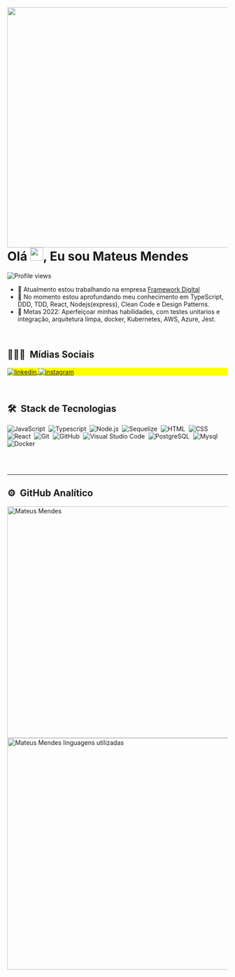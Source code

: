 <img align="right" height="550em" src="https://gist.githubusercontent.com/MidiUP/4cc41d585a5efe2542e1bd41600c3d2b/raw/2621338daa73c00f81ba296e453dbe041a15632b/githubcard2.svg"/>
<h1 align="left">Olá <img src="https://raw.githubusercontent.com/kaueMarques/kaueMarques/master/hi.gif" width="30px">, Eu sou Mateus Mendes</h1>
<p align="left"> <img src="https://komarev.com/ghpvc/?username=mateusmendes&color=yellow" alt="Profile views" /> </p>

- 🔭 Atualmento estou trabalhando na empresa [Framework Digital](https://www.frameworkdigital.com.br/)
- 🌱 No momento estou aprofundando meu conhecimento em TypeScript, DDD, TDD, React, Nodejs(express), Clean Code e Design Patterns.
- 🥅 Metas 2022: Aperfeiçoar minhas habilidades, com testes unitarios e integração, arquitetura limpa, docker, Kubernetes, AWS, Azure, Jest.

<br />

## 👨🏽‍🦲 &nbsp;Mídias Sociais

<p align="left" style="background:yellow">
<a href="https://www.linkedin.com/in/mateus-mendes-23340021b/" target="_blank">
  <img align="center" src="https://img.shields.io/badge/-mateusmendes-05122A?style=flat&logo=linkedin" alt="linkedin"/>
</a>
<a href="https://www.instagram.com/_mateusmendes01/" target="_blank">
 <img align="center" src="https://img.shields.io/badge/-mateusmendes-05122A?style=flat&logo=instagram" alt="instagram"/>
</a>
</p>
<br />

## 🛠 &nbsp;Stack de Tecnologias

![JavaScript](https://img.shields.io/badge/-JavaScript-05122A?style=flat&logo=javascript)&nbsp;
![Typescript](https://img.shields.io/badge/-TypeScript-05122A?style=flat&logo=typescript)&nbsp;
![Node.js](https://img.shields.io/badge/-Node.js-05122A?style=flat&logo=node.js)&nbsp;
![Sequelize](https://img.shields.io/badge/-Sequelize-05122A?style=flat&logo=sequelize)&nbsp;
![HTML](https://img.shields.io/badge/-HTML-05122A?style=flat&logo=HTML5)&nbsp;
![CSS](https://img.shields.io/badge/-CSS-05122A?style=flat&logo=CSS3&logoColor=1572B6)&nbsp;
![React](https://img.shields.io/badge/-React-05122A?style=flat&logo=react)&nbsp;
![Git](https://img.shields.io/badge/-Git-05122A?style=flat&logo=git)&nbsp;
![GitHub](https://img.shields.io/badge/-GitHub-05122A?style=flat&logo=github)&nbsp;
![Visual Studio Code](https://img.shields.io/badge/-Visual%20Studio%20Code-05122A?style=flat&logo=visual-studio-code&logoColor=007ACC)&nbsp;
![PostgreSQL](https://img.shields.io/badge/-PostgreSQL-05122A?style=flat&logo=postgresql)&nbsp;
![Mysql](https://img.shields.io/badge/-MySQL-05122A?style=flat&logo=mysql)&nbsp;
![Docker](https://img.shields.io/badge/-Docker-05122A?style=flat&logo=docker)&nbsp;

<br />
<br />

---

## ⚙️ &nbsp;GitHub Analítico

<p align="left">
<img width="530em" src="https://github-readme-stats.vercel.app/api?username=MidiUP&show_icons=true&theme=tokyonight" alt="Mateus Mendes"/>
<img width="530em" src="https://github-readme-stats.vercel.app/api/top-langs/?username=MidiUP&layout=compact&theme=tokyonight" alt="Mateus Mendes linguagens utilizadas"/>
